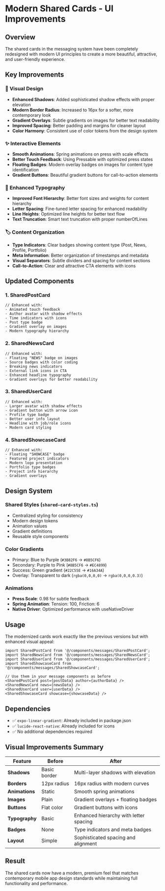 # Modern Shared Cards - UI Improvements

## Overview
The shared cards in the messaging system have been completely redesigned with modern UI principles to create a more beautiful, attractive, and user-friendly experience.

## Key Improvements

### 🎨 **Visual Design**
- **Enhanced Shadows**: Added sophisticated shadow effects with proper elevation
- **Modern Border Radius**: Increased to 16px for a softer, more contemporary look
- **Gradient Overlays**: Subtle gradients on images for better text readability
- **Improved Spacing**: Better padding and margins for cleaner layout
- **Color Harmony**: Consistent use of color tokens from the design system

### ✨ **Interactive Elements**
- **Smooth Animations**: Spring animations on press with scale effects
- **Better Touch Feedback**: Using Pressable with optimized press states
- **Floating Badges**: Modern overlay badges on images for content type identification
- **Gradient Buttons**: Beautiful gradient buttons for call-to-action elements

### 📱 **Enhanced Typography**
- **Improved Font Hierarchy**: Better font sizes and weights for content hierarchy
- **Letter Spacing**: Fine-tuned letter spacing for enhanced readability
- **Line Heights**: Optimized line heights for better text flow
- **Text Truncation**: Smart text truncation with proper numberOfLines

### 🏷️ **Content Organization**
- **Type Indicators**: Clear badges showing content type (Post, News, Profile, Portfolio)
- **Meta Information**: Better organization of timestamps and metadata
- **Visual Separators**: Subtle dividers and spacing for content sections
- **Call-to-Action**: Clear and attractive CTA elements with icons

## Updated Components

### 1. **SharedPostCard**
```tsx
// Enhanced with:
- Animated touch feedback
- Author avatar with shadow effects
- Time indicators with icons
- Post type badge
- Gradient overlay on images
- Modern typography hierarchy
```

### 2. **SharedNewsCard**
```tsx
// Enhanced with:
- Floating "NEWS" badge on images
- Source badges with color coding
- Breaking news indicators
- External link icons in CTA
- Enhanced headline typography
- Gradient overlays for better readability
```

### 3. **SharedUserCard**
```tsx
// Enhanced with:
- Larger avatar with shadow effects
- Gradient button with arrow icon
- Profile type badge
- Better user info layout
- Headline with job/role icons
- Modern card styling
```

### 4. **SharedShowcaseCard**
```tsx
// Enhanced with:
- Floating "SHOWCASE" badge
- Featured project indicators
- Modern logo presentation
- Portfolio type badges
- Project info hierarchy
- Gradient overlays
```

## Design System

### **Shared Styles** (`shared-card-styles.ts`)
- Centralized styling for consistency
- Modern design tokens
- Animation values
- Gradient definitions
- Reusable style components

### **Color Gradients**
- Primary: Blue to Purple (`#3B82F6` → `#8B5CF6`)
- Secondary: Purple to Pink (`#8B5CF6` → `#EC4899`)
- Success: Green gradient (`#22C55E` → `#16A34A`)
- Overlay: Transparent to dark (`rgba(0,0,0,0)` → `rgba(0,0,0,0.3)`)

### **Animations**
- **Press Scale**: 0.98 for subtle feedback
- **Spring Animation**: Tension: 100, Friction: 6
- **Native Driver**: Optimized performance with useNativeDriver

## Usage

The modernized cards work exactly like the previous versions but with enhanced visual appeal:

```tsx
import SharedPostCard from '@/components/messages/SharedPostCard';
import SharedNewsCard from '@/components/messages/SharedNewsCard';
import SharedUserCard from '@/components/messages/SharedUserCard';
import SharedShowcaseCard from '@/components/messages/SharedShowcaseCard';

// Use them in your message components as before
<SharedPostCard post={postData} author={authorData} />
<SharedNewsCard news={newsData} />
<SharedUserCard user={userData} />
<SharedShowcaseCard showcase={showcaseData} />
```

## Dependencies
- ✅ `expo-linear-gradient`: Already included in package.json
- ✅ `lucide-react-native`: Already included for icons
- ✅ No additional dependencies required

## Visual Improvements Summary

| Feature | Before | After |
|---------|--------|-------|
| **Shadows** | Basic border | Multi-layer shadows with elevation |
| **Borders** | 12px radius | 16px radius with modern curves |
| **Animations** | Static | Smooth spring animations |
| **Images** | Plain | Gradient overlays + floating badges |
| **Buttons** | Flat color | Gradient buttons with icons |
| **Typography** | Basic | Enhanced hierarchy with letter spacing |
| **Badges** | None | Type indicators and meta badges |
| **Layout** | Simple | Sophisticated spacing and alignment |

## Result
The shared cards now have a modern, premium feel that matches contemporary mobile app design standards while maintaining full functionality and performance.

